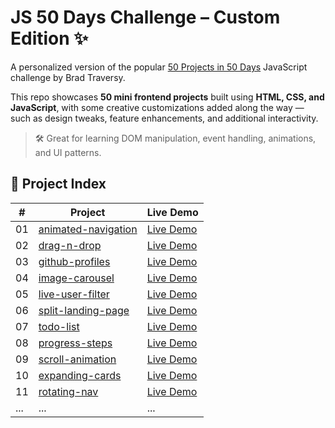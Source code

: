 # JS 50 Days Challenge – Custom Edition ✨

A personalized version of the popular [50 Projects in 50 Days](https://github.com/bradtraversy/50projects50days) JavaScript challenge by Brad Traversy.

This repo showcases **50 mini frontend projects** built using **HTML, CSS, and JavaScript**, with some creative customizations added along the way — such as design tweaks, feature enhancements, and additional interactivity.

> 🛠️ Great for learning DOM manipulation, event handling, animations, and UI patterns.

## 🔗 Project Index

| #   | Project                                    | Live Demo                                                                                       |
| --- | ------------------------------------------ | ----------------------------------------------------------------------------------------------- |
| 01  | [animated-navigation](animated-navigation) | [Live Demo](https://yuleizhu-raymond.github.io/js-50days-custom/animated-navigation/index.html) |
| 02  | [drag-n-drop](drag-n-drop)                 | [Live Demo](https://yuleizhu-raymond.github.io/js-50days-custom/drag-n-drop/index.html)         |
| 03  | [github-profiles](github-profiles)         | [Live Demo](https://yuleizhu-raymond.github.io/js-50days-custom/github-profiles/index.html)     |
| 04  | [image-carousel](image-carousel)           | [Live Demo](https://yuleizhu-raymond.github.io/js-50days-custom/image-carousel/index.html)      |
| 05  | [live-user-filter](live-user-filter)       | [Live Demo](https://yuleizhu-raymond.github.io/js-50days-custom/live-user-filter/index.html)    |
| 06  | [split-landing-page](split-landing-page)   | [Live Demo](https://yuleizhu-raymond.github.io/js-50days-custom/split-landing-page/index.html)  |
| 07  | [todo-list](todo-list)                     | [Live Demo](https://yuleizhu-raymond.github.io/js-50days-custom/todo-list/index.html)           |
| 08  | [progress-steps](progress-steps)           | [Live Demo](https://yuleizhu-raymond.github.io/js-50days-custom/progress-steps/index.html)      |
| 09  | [scroll-animation](scroll-animation)       | [Live Demo](https://yuleizhu-raymond.github.io/js-50days-custom/scroll-animation/index.html)    |
| 10  | [expanding-cards](10-expanding-cards)      | [Live Demo](https://yuleizhu-raymond.github.io/js-50days-custom/10-expanding-cards/index.html)  |
| 11  | [rotating-nav](11-rotating-nav)            | [Live Demo](https://yuleizhu-raymond.github.io/js-50days-custom/11-rotating-nav/index.html)     |
| ... | ...                                        | ...                                                                                             |
